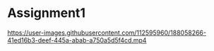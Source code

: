 # Assignment1

https://user-images.githubusercontent.com/112595960/188058266-41ed16b3-deef-445a-abab-a750a5d5f4cd.mp4
